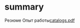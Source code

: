 # summary
Резюме
Опыт работы[catalogs.pdf](https://github.com/AleksandrMalinovskiy/summary/files/8779433/catalogs.pdf)
